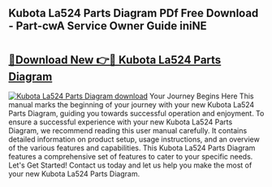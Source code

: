 ## Kubota La524 Parts Diagram PDf Free Download - Part-cwA Service Owner Guide iniNE

# <h2><a href="http://dfrodm1.blite.top/?on=Kubota+La524+Parts+Diagram">🔗Download New 👉🔴 Kubota La524 Parts Diagram</a></h2>

[![Kubota La524 Parts Diagram download](https://i.imgur.com/lujVjoI.png)](http://dfrodm1.blite.top/?on=Kubota+La524+Parts+Diagram)
Your Journey Begins Here This manual marks the beginning of your journey with your new Kubota La524 Parts Diagram, guiding you towards successful operation and enjoyment. To ensure a successful experience with your new Kubota La524 Parts Diagram, we recommend reading this user manual carefully. It contains detailed information on product setup, usage instructions, and an overview of the various features and capabilities. This Kubota La524 Parts Diagram features a comprehensive set of features to cater to your specific needs. Let's Get Started! Contact us today and let us help you make the most of your new Kubota La524 Parts Diagram.
